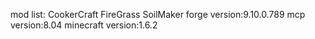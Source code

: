 mod list:
CookerCraft
FireGrass
SoilMaker
forge version:9.10.0.789
mcp version:8.04
minecraft version:1.6.2